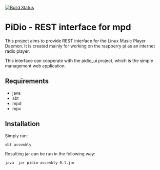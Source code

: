 [![Build Status](https://travis-ci.org/wwluk/pidio.svg?branch=master)](https://travis-ci.org/wwluk/pidio)

# PiDio - REST interface for mpd

This project aims to provide REST interface for the Linux Music Player Daemon.
It is created mainly for working on the raspberry pi as an internet radio player.

This interface can cooperate with the pidio_ui project, which is the simple management web application.

## Requirements
* java
* sbt
* mpd
* mpc

## Installation

Simply run:
```
sbt assembly
```

Resulting jar can be run in the following way:
```
java -jar pidio-assembly-0.1.jar
```



